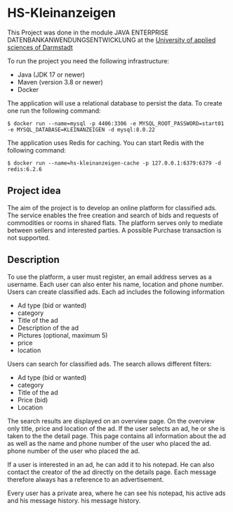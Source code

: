 # HS-Kleinanzeigen
This Project was done in the module JAVA ENTERPRISE DATENBANKANWENDUNGSENTWICKLUNG at the [University of applied sciences of Darmstadt](https://h-da.de/)


To run the project you need the following infrastructure: 
  - Java (JDK 17 or newer)
  - Maven (version 3.8 or newer)
  - Docker

The application will use a relational database to persist the data. To create one run the following command:
```
$ docker run --name=mysql -p 4406:3306 -e MYSQL_ROOT_PASSWORD=start01 -e MYSQL_DATABASE=KLEINANZEIGEN -d mysql:8.0.22
```
The application uses Redis for caching. You can start Redis with the following command:
```
$ docker run --name=hs-kleinanzeigen-cache -p 127.0.0.1:6379:6379 -d redis:6.2.6
```
## Project idea
The aim of the project is to develop an online platform for classified ads. The service enables
the free creation and search of bids and requests of commodities or
rooms in shared flats.
The platform serves only to mediate between sellers and interested parties. A possible
Purchase transaction is not supported.
## Description
To use the platform, a user must register, an email address serves as a username. Each user can also enter his name, location and phone number.
Users can create classified ads. Each ad includes the following information
  - Ad type (bid or wanted)
  - category
  - Title of the ad
  - Description of the ad
  - Pictures (optional, maximum 5)
  - price
  - location

Users can search for classified ads. The search allows different filters:
  - Ad type (bid or wanted)
  - category
  - Title of the ad
  - Price (bid)
  - Location

The search results are displayed on an overview page. On the overview only
title, price and location of the ad. If the user selects an ad, he or she is taken to the
the detail page. This page contains all information about the ad as well as the name and phone number of the user who placed the ad.
phone number of the user who placed the ad.

If a user is interested in an ad, he can add it to his notepad. He can also contact the creator of the ad directly on the details page. Each message
therefore always has a reference to an advertisement.

Every user has a private area, where he can see his notepad, his active ads and his message history.
his message history.
